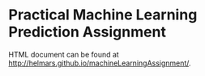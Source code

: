 Practical Machine Learning Prediction Assignment
================================================

HTML document can be found at <http://helmars.github.io/machineLearningAssignment/>.